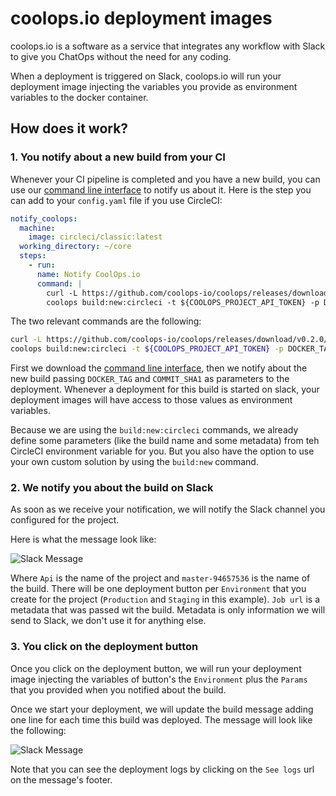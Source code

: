 # coolops.io deployment images

coolops.io is a software as a service that integrates any workflow with Slack to give you ChatOps without the need for any coding.

When a deployment is triggered on Slack, coolops.io will run your deployment image injecting the variables you provide as environment variables to the docker container.

## How does it work?

### 1. You notify about a new build from your CI

Whenever your CI pipeline is completed and you have a new build, you can use our [command line interface](https://github.com/coolops-io/coolops) to notify us about it. Here is the step you can add to your `config.yaml` file if you use CircleCI:

```yml
notify_coolops:
  machine:
    image: circleci/classic:latest
  working_directory: ~/core
  steps:
    - run:
      name: Notify CoolOps.io
      command: |
        curl -L https://github.com/coolops-io/coolops/releases/download/v0.2.0/install.sh | sudo sh
        coolops build:new:circleci -t ${COOLOPS_PROJECT_API_TOKEN} -p DOCKER_TAG=${DOCKER_TAG} -p COMMIT_SHA1=${CIRCLE_SHA1}
```

The two relevant commands are the following:

```bash
curl -L https://github.com/coolops-io/coolops/releases/download/v0.2.0/install.sh | sudo sh
coolops build:new:circleci -t ${COOLOPS_PROJECT_API_TOKEN} -p DOCKER_TAG=${DOCKER_TAG} -p COMMIT_SHA1=${CIRCLE_SHA1}
```

First we download the [command line interface](https://github.com/coolops-io/coolops), then we notify about the new build passing `DOCKER_TAG` and `COMMIT_SHA1` as parameters to the deployment. Whenever a deployment for this build is started on slack, your deployment images will have access to those values as environment variables.

Because we are using the `build:new:circleci` commands, we already define some parameters (like the build name and some metadata) from teh CircleCI environment variable for you. But you also have the option to use your own custom solution by using the `build:new` command.

### 2. We notify you about the build on Slack

As soon as we receive your notification, we will notify the Slack channel you configured for the project.

Here is what the message look like:

![Slack Message](https://user-images.githubusercontent.com/571864/45904945-ec5a3100-bdee-11e8-9521-7b244535ae57.png)


Where `Api` is the name of the project and `master-94657536` is the name of the build. There will be one deployment button per `Environment` that you create for the project (`Production` and `Staging` in this example). `Job url` is a metadata that was passed wit the build. Metadata is only information we will send to Slack, we don't use it for anything else.


### 3. You click on the deployment button

Once you click on the deployment button, we will run your deployment image injecting the variables of button's the `Environment` plus the `Params` that you provided when you notified about the build.

Once we start your deployment, we will update the build message adding one line for each time this build was deployed. The message will look like the following:

![Slack Message](https://user-images.githubusercontent.com/571864/45931608-872e4900-bf70-11e8-8f36-6b1965d23f67.png)

Note that you can see the deployment logs by clicking on the `See logs` url on the message's footer.
